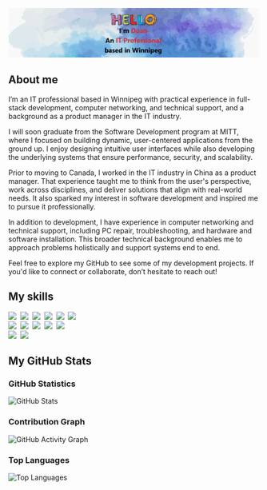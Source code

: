 ![](./assets/banner.png)

## About me

I’m an IT professional based in Winnipeg with practical experience in full-stack development, computer networking, and technical support, and a background as a product manager in the IT industry.

I will soon graduate from the Software Development program at MITT, where I focused on building dynamic, user-centered applications from the ground up. I enjoy designing intuitive user interfaces while also developing the underlying systems that ensure performance, security, and scalability.

Prior to moving to Canada, I worked in the IT industry in China as a product manager. That experience taught me to think from the user's perspective, work across disciplines, and deliver solutions that align with real-world needs. It also sparked my interest in software development and inspired me to pursue it professionally.

In addition to development, I have experience in computer networking and technical support, including PC repair, troubleshooting, and hardware and software installation. This broader technical background enables me to approach problems holistically and support systems end to end.

Feel free to explore my GitHub to see some of my development projects. If you'd like to connect or collaborate, don’t hesitate to reach out!

## My skills
<p>
    <img src="https://img.shields.io/badge/Front%20end-HTML-blue?logoSize=auto")/>&nbsp;
    <img src="https://img.shields.io/badge/Front%20end-CSS-blue?logoSize=auto")/>&nbsp;
    <img src="https://img.shields.io/badge/Front%20end-JavaScript-blue?logoSize=auto")/>&nbsp;
    <img src="https://img.shields.io/badge/Front%20end-React-blue?logoSize=auto")/>&nbsp;
    <img src="https://img.shields.io/badge/Front%20end-Bootstrap-blue?logoSize=auto")/>&nbsp;
    <img src="https://img.shields.io/badge/Front%20end-Windows%20Forms-blue?logoSize=auto")/>&nbsp;
    <br>
    <img src="https://img.shields.io/badge/Back%20end-C%23-lightgreen?logoSize=auto")/>&nbsp;
    <img src="https://img.shields.io/badge/Back%20end-ASP.NET%20Core-lightgreen?logoSize=auto")/>&nbsp;
    <img src="https://img.shields.io/badge/Back%20end-Node.js-lightgreen?logoSize=auto")/>&nbsp;
    <img src="https://img.shields.io/badge/Back%20end-SQL%20Server-lightgreen?logoSize=auto")/>&nbsp;
    <img src="https://img.shields.io/badge/Back%20end-xUnit-lightgreen?logoSize=auto")/>&nbsp;
    <br>
    <img src="https://img.shields.io/badge/IT-Computer%20Networking-purple?logoSize=auto")/>&nbsp;
    <img src="https://img.shields.io/badge/IT-Technical%20Support-purple?logoSize=auto")/>&nbsp;
</P>

## My GitHub Stats

### GitHub Statistics
![GitHub Stats](https://github-readme-stats.vercel.app/api?username=DuanWong)

### Contribution Graph
![GitHub Activity Graph](https://github-readme-activity-graph.vercel.app/graph?username=DuanWong&bg_color=ffffff&color=000000&line=blue&point=red)

### Top Languages
![Top Languages](https://github-readme-stats.vercel.app/api/top-langs/?username=DuanWong&layout=compact)
